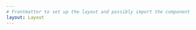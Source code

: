```yaml
---
# Frontmatter to set up the layout and possibly import the component
layout: Layout
---
```


<ProjectDetails :projectId="8" />
